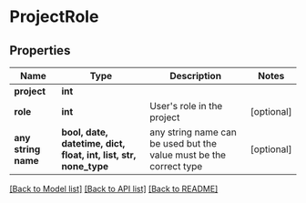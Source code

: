 # ProjectRole


## Properties
Name | Type | Description | Notes
------------ | ------------- | ------------- | -------------
**project** | **int** |  | 
**role** | **int** | User&#39;s role in the project | [optional] 
**any string name** | **bool, date, datetime, dict, float, int, list, str, none_type** | any string name can be used but the value must be the correct type | [optional]

[[Back to Model list]](../README.md#documentation-for-models) [[Back to API list]](../README.md#documentation-for-api-endpoints) [[Back to README]](../README.md)


